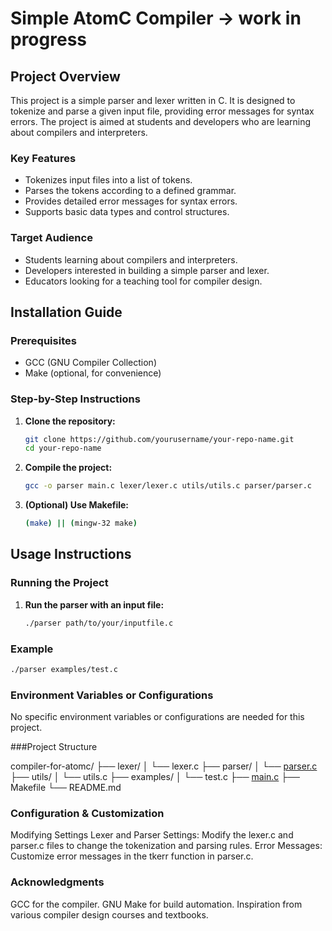 # Simple AtomC Compiler -> work in progress

## Project Overview

This project is a simple parser and lexer written in C. It is designed to tokenize and parse a given input file, providing error messages for syntax errors. The project is aimed at students and developers who are learning about compilers and interpreters.

### Key Features

- Tokenizes input files into a list of tokens.
- Parses the tokens according to a defined grammar.
- Provides detailed error messages for syntax errors.
- Supports basic data types and control structures.

### Target Audience

- Students learning about compilers and interpreters.
- Developers interested in building a simple parser and lexer.
- Educators looking for a teaching tool for compiler design.

## Installation Guide

### Prerequisites

- GCC (GNU Compiler Collection)
- Make (optional, for convenience)

### Step-by-Step Instructions

1. **Clone the repository:**
    ```sh
    git clone https://github.com/yourusername/your-repo-name.git
    cd your-repo-name
    ```

2. **Compile the project:**
    ```sh
    gcc -o parser main.c lexer/lexer.c utils/utils.c parser/parser.c
    ```

3. **(Optional) Use Makefile:**
    ```sh
    (make) || (mingw-32 make)
    ```

## Usage Instructions

### Running the Project

1. **Run the parser with an input file:**
    ```sh
    ./parser path/to/your/inputfile.c
    ```

### Example

```sh
./parser examples/test.c
```

### Environment Variables or Configurations
No specific environment variables or configurations are needed for this project.

###Project Structure

compiler-for-atomc/
├── lexer/
│   └── lexer.c
├── parser/
│   └── [parser.c](http://_vscodecontentref_/0)
├── utils/
│   └── utils.c
├── examples/
│   └── test.c
├── [main.c](http://_vscodecontentref_/1)
├── Makefile
└── README.md


### Configuration & Customization
Modifying Settings
Lexer and Parser Settings: Modify the lexer.c and parser.c files to change the tokenization and parsing rules.
Error Messages: Customize error messages in the tkerr function in parser.c.


### Acknowledgments
GCC for the compiler.
GNU Make for build automation.
Inspiration from various compiler design courses and textbooks.

